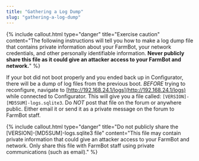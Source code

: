 ```yaml
---
title: "Gathering a Log Dump"
slug: "gathering-a-log-dump"
---
```



{%
include callout.html
type="danger"
title="Exercise caution"
content="The following instructions will tell you how to make a log dump file that contains private information about your FarmBot, your network credentials, and other personally identifiable information. **Never publicly share this file as it could give an attacker access to your FarmBot and network.**"
%}

If your bot did not boot properly and you ended back up in Configurator, there will be a dump of log files from the previous boot. *BEFORE* trying to reconfigure, navigate to [http://192.168.24.1/logs](http://192.168.24.1/logs) while connected to Configurator. This will give you a file called: `[VERSION]-[MD5SUM]-logs.sqlite3`. Do *NOT* post that file on the forum or anywhere public. Either email it or send it as a private message on the forum to FarmBot staff.

{%
include callout.html
type="danger"
title="Do not publicly share the [VERSION]-[MD5SUM]-logs.sqlite3 file"
content="This file may contain private information that could give an attacker access to your FarmBot and network. Only share this file with FarmBot staff using private communications (such as email)."
%}


